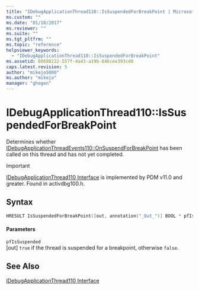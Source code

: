 ```yaml
---
title: "IDebugApplicationThread110::IsSuspendedForBreakPoint | Microsoft Docs"
ms.custom: ""
ms.date: "01/18/2017"
ms.reviewer: ""
ms.suite: ""
ms.tgt_pltfrm: ""
ms.topic: "reference"
helpviewer_keywords: 
  - "IDebugApplicationThread110::IsSuspendedForBreakPoint"
ms.assetid: 60688222-557f-4a43-a19b-846cee393cd0
caps.latest.revision: 5
author: "mikejo5000"
ms.author: "mikejo"
manager: "ghogen"
---
```

# IDebugApplicationThread110::IsSuspendedForBreakPoint
Determines whether [IDebugApplicationThreadEvents110::OnSuspendForBreakPoint](../../winscript/reference/idebugapplicationthreadevents110-onsuspendforbreakpoint.md) has been called on this thread and has not yet completed.  
  
> [!IMPORTANT]
>  [IDebugApplicationThread110 Interface](../../winscript/reference/idebugapplicationthread110-interface.md) is implemented by PDM v11.0 and greater. Found in activdbg100.h.  
  
## Syntax  
  
```cpp  
HRESULT IsSuspendedForBreakPoint([out, annotation("_Out_")] BOOL * pfIsSuspended);  
```  
  
#### Parameters  
 `pfIsSuspended`  
 [out] `true` if the thread is suspended for a breakpoint, otherwise `false`.  
  
## See Also  
 [IDebugApplicationThread110 Interface](../../winscript/reference/idebugapplicationthread110-interface.md)